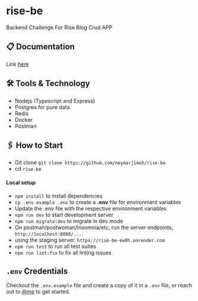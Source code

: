 # rise-be

Backend Challenge For Rise Blog Crud APP

## 📋 Documentation

Link [here](https://documenter.getpostman.com/view/20411126/2s9Y5YS2up)

## 🛠 Tools & Technology

- Nodejs (Typescript and Express)
- Postgres for pure data
- Redis
- Docker
- Postman

## 🖇 How to Start

- Git clone `git clone https://github.com/neymarjimoh/rise-be`
- cd `rise-be`

#### Local setup

- `npm install` to install dependencies
- `cp .env.example .env` to create a **.env** file for environment variables
- Update the .env file with the respective environment variables
- `npm run dev` to start development server
- `npm run migrate:dev` to migrate in dev mode
- On postman/postwoman/insomnia/etc, run the server endpoints, `http://localhost:8080/...`
- using the staging server: `https://rise-be-ew8h.onrender.com`
- `npm run test` to run all test suites
- `npm run lint:fix` to fix all linting issues

## `.env` Credentials

Checkout the `.env.example` file and create a copy of it in a `.env` file, or reach out to [@me](mailto:jemohkunle2007@gmail.com) to get started.

